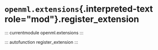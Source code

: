 # `openml.extensions`{.interpreted-text role="mod"}.register_extension

::: currentmodule
openml.extensions
:::

::: autofunction
register_extension
:::

<div class="clearer"></div>
